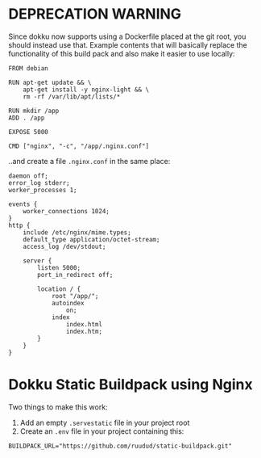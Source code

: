 # DEPRECATION WARNING
Since dokku now supports using a Dockerfile placed at the git root, you should instead use that.
Example contents that will basically replace the functionality of this build pack and also make it easier to use locally:
```
FROM debian

RUN apt-get update && \
    apt-get install -y nginx-light && \
    rm -rf /var/lib/apt/lists/*

RUN mkdir /app
ADD . /app

EXPOSE 5000

CMD ["nginx", "-c", "/app/.nginx.conf"]
```

..and create a file `.nginx.conf` in the same place:
```
daemon off;
error_log stderr;
worker_processes 1;

events {
    worker_connections 1024;
}
http {
    include /etc/nginx/mime.types;
    default_type application/octet-stream;
    access_log /dev/stdout;

    server {
        listen 5000;
        port_in_redirect off;

        location / {
            root "/app/";
            autoindex
                on;
            index
                index.html
                index.htm;
        }
    }
}

```

# Dokku Static Buildpack using Nginx

Two things to make this work:

1. Add an empty `.servestatic` file in your project root
2. Create an `.env` file in your project containing this:

```
BUILDPACK_URL="https://github.com/ruudud/static-buildpack.git"
```
